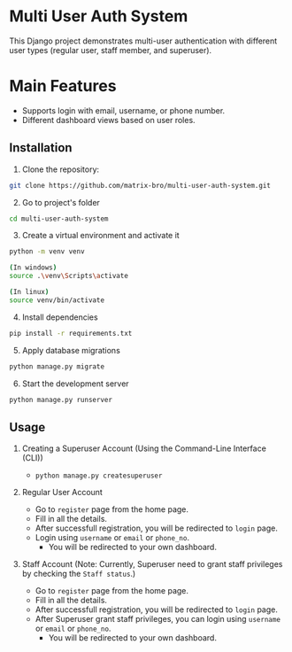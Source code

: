 # Multi User Auth System

This Django project demonstrates multi-user authentication with different user types (regular user, staff member, and superuser).

# Main Features

- Supports login with email, username, or phone number.
- Different dashboard views based on user roles.

## Installation

1. Clone the repository:

```bash
git clone https://github.com/matrix-bro/multi-user-auth-system.git
```

2. Go to project's folder

```bash
cd multi-user-auth-system
```

3. Create a virtual environment and activate it

```bash
python -m venv venv

(In windows)
source .\venv\Scripts\activate

(In linux)
source venv/bin/activate
```

4. Install dependencies

```bash
pip install -r requirements.txt
```

5. Apply database migrations

```bash
python manage.py migrate
```

6. Start the development server

```bash
python manage.py runserver
```

## Usage

1. Creating a Superuser Account (Using the Command-Line Interface (CLI))

   - `python manage.py createsuperuser`

2. Regular User Account

   - Go to `register` page from the home page.
   - Fill in all the details.
   - After successfull registration, you will be redirected to `login` page.
   - Login using `username` or `email` or `phone_no`.
     - You will be redirected to your own dashboard.

3. Staff Account (Note: Currently, Superuser need to grant staff privileges by checking the `Staff status`.)

   - Go to `register` page from the home page.
   - Fill in all the details.
   - After successfull registration, you will be redirected to `login` page.
   - After Superuser grant staff privileges, you can login using `username` or `email` or `phone_no`.
     - You will be redirected to your own dashboard.
